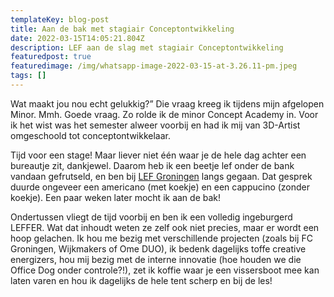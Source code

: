 ```yaml
---
templateKey: blog-post
title: Aan de bak met stagiair Conceptontwikkeling
date: 2022-03-15T14:05:21.804Z
description: LEF aan de slag met stagiair Conceptontwikkeling
featuredpost: true
featuredimage: /img/whatsapp-image-2022-03-15-at-3.26.11-pm.jpeg
tags: []
---
```

Wat maakt jou nou echt gelukkig?” Die vraag kreeg ik tijdens mijn afgelopen Minor. Mmh. Goede vraag. Zo rolde ik de minor Concept Academy in. Voor ik het wist was het semester alweer voorbij en had ik mij van 3D-Artist omgeschoold tot conceptontwikkelaar. 

Tijd voor een stage! Maar liever niet één waar je de hele dag achter een bureautje zit, dankjewel. Daarom heb ik een beetje lef onder de bank vandaan gefrutseld, en ben bij [LEF Groningen](https://www.linkedin.com/company/lefgroningen/) langs gegaan. Dat gesprek duurde ongeveer een americano (met koekje) en een cappucino (zonder koekje). Een paar weken later mocht ik aan de bak! 

Ondertussen vliegt de tijd voorbij en ben ik een volledig ingeburgerd LEFFER. Wat dat inhoudt weten ze zelf ook niet precies, maar er wordt een hoop gelachen. Ik hou me bezig met verschillende projecten (zoals bij FC Groningen, Wijkmakers of Ome DUO), ik bedenk dagelijks toffe creative energizers, hou mij bezig met de interne innovatie (hoe houden we die Office Dog onder controle?!), zet ik koffie waar je een vissersboot mee kan laten varen en hou ik dagelijks de hele tent scherp en bij de les!